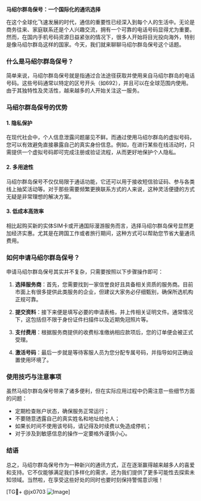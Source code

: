 **马绍尔群岛保号：一个国际化的通讯选择**

在这个全球化飞速发展的时代，通信的重要性已经深入到每个人的生活中。无论是商务往来、家庭联系还是个人兴趣交流，拥有一个可靠的电话号码显得尤为重要。然而，在国内手机号码资源日益紧张的情况下，很多人开始将目光投向海外，特别是像马绍尔群岛这样的国家。今天，我们就来聊聊马绍尔群岛保号这个话题。

### 什么是马绍尔群岛保号？

简单来说，马绍尔群岛保号就是指通过合法途径获取并使用来自马绍尔群岛的电话号码。这些号码通常以特定的区号开头（如692），并且可以在全球范围内使用。由于其独特性及灵活性，越来越多的人开始关注这一服务。

### 马绍尔群岛保号的优势

#### 1. **隐私保护**
在现代社会中，个人信息泄露问题屡见不鲜。而通过使用马绍尔群岛的虚拟号码，您可以有效避免直接暴露自己的真实身份信息。例如，在进行某些在线活动时，只需提供一个虚拟号码即可完成注册或验证流程，从而更好地保护个人隐私。

#### 2. **多用途性**
马绍尔群岛保号不仅仅局限于通话功能，它还可以用于接收短信验证码、参与各类线上抽奖活动等。对于那些需要频繁更换联系方式的人来说，这种灵活便捷的方式无疑是非常理想的解决方案。

#### 3. **低成本高效率**
相比起购买新的实体SIM卡或开通国际漫游服务而言，选择马绍尔群岛保号显然更加经济实惠。尤其是在跨国工作或者旅行期间，这种方式可以帮助您节省大量通讯费用。

### 如何申请马绍尔群岛保号？

申请马绍尔群岛保号其实并不复杂，只需要按照以下步骤操作即可：

1. **选择服务商**：首先，您需要找到一家信誉良好且具备相关资质的服务商。目前市面上有很多提供此类服务的企业，但建议大家务必仔细甄别，确保所选机构正规可靠。
   
2. **提交资料**：接下来便是填写必要的申请表格，并上传相关证明文件。通常情况下，这包括但不限于身份证件扫描件以及近期免冠照片等。

3. **支付费用**：根据服务商提供的收费标准缴纳相应款项后，您的订单便会被正式受理。

4. **激活号码**：最后一步就是等待客服人员为您分配专属号码，并指导如何正确设置使用环境了。

### 使用技巧与注意事项

虽然马绍尔群岛保号带来了诸多便利，但在实际应用过程中仍需注意一些细节方面的问题：

- 定期检查账户状态，确保服务正常运行；
- 不要随意透露自己的真实姓名和地址给他人；
- 如果长时间不使用该号码，请记得及时续费以免造成停机；
- 对于涉及到敏感信息的操作一定要格外谨慎小心。

### 结语

总之，马绍尔群岛保号作为一种新兴的通讯方式，正在逐渐赢得越来越多人的喜爱和支持。它不仅能够满足我们多样化的需求，还为我们提供了更多可能性去探索未知领域。当然啦，在享受这些好处的同时也要时刻保持警惕意识哦！

[TG💪+ @jx0703 ![Image](https://github.com/user-attachments/assets/dbca1d08-cadb-493c-b0ec-ad6f7a83f270)]